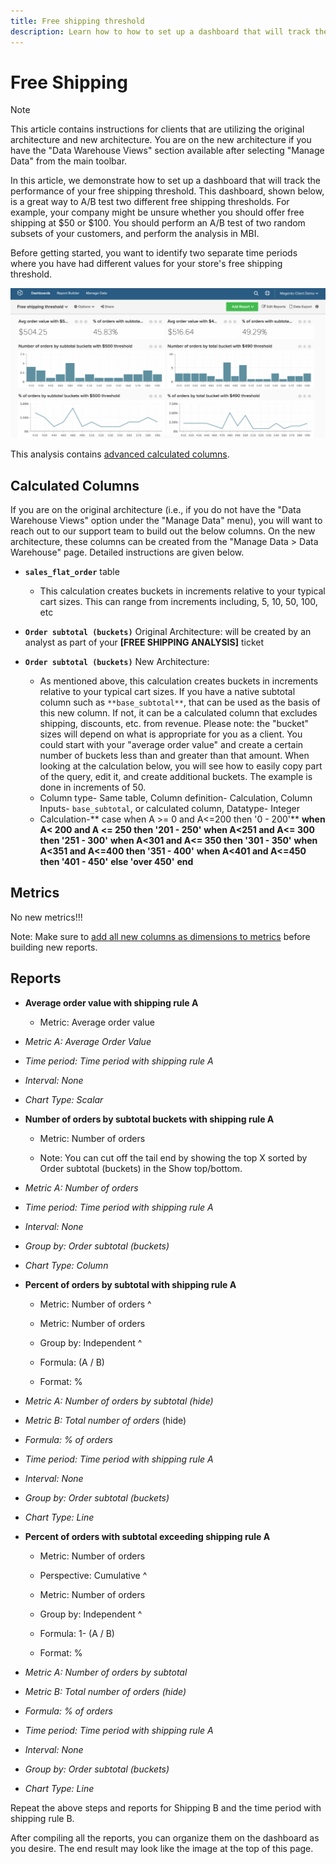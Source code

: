 ```yaml
---
title: Free shipping threshold
description: Learn how to how to set up a dashboard that will track the performance of your free shipping threshold. 
---
```

# Free Shipping

>[!NOTE]
>
>This article contains instructions for clients that are utilizing the original architecture and new architecture. You are on the new architecture if you have the "Data Warehouse Views" section available after selecting "Manage Data" from the main toolbar.

In this article, we demonstrate how to set up a dashboard that will track the performance of your free shipping threshold. This dashboard, shown below, is a great way to A/B test two different free shipping thresholds. For example, your company might be unsure whether you should offer free shipping at $50 or $100. You should perform an A/B test of two random subsets of your customers, and perform the analysis in MBI.

Before getting started, you want to identify two separate time periods where you have had different values for your store's free shipping threshold.

![](../../assets/free_shipping_threshold.png)

This analysis contains [advanced calculated columns](../data-warehouse-mgr/adv-calc-columns.md).

## Calculated Columns

If you are on the original architecture (i.e., if you do not have the "Data Warehouse Views" option under the "Manage Data" menu), you will want to reach out to our support team to build out the below columns. On the new architecture, these columns can be created from the "Manage Data > Data Warehouse" page. Detailed instructions are given below.

* **`sales_flat_order`** table
  * This calculation creates buckets in increments relative to your typical cart sizes. This can range from increments including, 5, 10, 50, 100, etc

* **`Order subtotal (buckets)`** Original Architecture: will be created by an analyst as part of your **[FREE SHIPPING ANALYSIS]** ticket
* **`Order subtotal (buckets)`** New Architecture:
  * As mentioned above, this calculation creates buckets in increments relative to your typical cart sizes. If you have a native subtotal column such as `**base_subtotal**`, that can be used as the basis of this new column. If not, it can be a calculated column that excludes shipping, discounts, etc. from revenue. Please note: the "bucket" sizes will depend on what is appropriate for you as a client. You could start with your "average order value" and create a certain number of buckets less than and greater than that amount. When looking at the calculation below, you will see how to easily copy part of the query, edit it, and create additional buckets. The example is done in increments of 50.
  * Column type- Same table, Column definition- Calculation, Column Inputs- `base_subtotal`, or calculated column, Datatype- Integer
  * Calculation-** case when A >= 0 and A<=200 then '0 - 200'**
    **when A< 200 and A <= 250 then '201 - 250'**
    **when A<251 and A<= 300 then '251 - 300'**
    **when A<301 and A<= 350 then '301 - 350'**
    **when A<351 and A<=400 then '351 - 400'**
    **when A<401 and A<=450 then '401 - 450'**
    **else 'over 450'**
    **end**


## Metrics

No new metrics!!!

Note: Make sure to [add all new columns as dimensions to metrics](../data-warehouse-mgr/manage-data-dimensions-metrics.md) before building new reports.

## Reports

* **Average order value with shipping rule A**
  * Metric: Average order value

* *Metric A: Average Order Value*
* *Time period: Time period with shipping rule A*
* *Interval: None*
* *Chart Type: Scalar*

* **Number of orders by subtotal buckets with shipping rule A**
  * Metric: Number of orders

  * Note: You can cut off the tail end by showing the top X sorted by Order subtotal (buckets) in the Show top/bottom.

* *Metric A: Number of orders*
* *Time period: Time period with shipping rule A*
* *Interval: None*
* *Group by: Order subtotal (buckets)*
* *Chart Type: Column*

* **Percent of orders by subtotal with shipping rule A**
  * Metric: Number of orders
  ^

  * Metric: Number of orders
  * Group by: Independent
  ^

  * Formula: (A / B)
  * Format: %

* *Metric A: Number of orders by subtotal (hide)*
* *Metric B: Total number of orders* (hide)
* *Formula: % of orders*
* *Time period: Time period with shipping rule A*
* *Interval: None*
* *Group by: Order subtotal (buckets)*
* *Chart Type: Line*

* **Percent of orders with subtotal exceeding shipping rule A**
  * Metric: Number of orders
  * Perspective: Cumulative
  ^

  * Metric: Number of orders
  * Group by: Independent
  ^

  * Formula: 1- (A / B)
  * Format: %

* *Metric A: Number of orders by subtotal*
* *Metric B: Total number of orders (hide)*
* *Formula: % of orders*
* *Time period: Time period with shipping rule A*
* *Interval: None*
* *Group by: Order subtotal (buckets)*
* *Chart Type: Line*


Repeat the above steps and reports for Shipping B and the time period with shipping rule B.

After compiling all the reports, you can organize them on the dashboard as you desire. The end result may look like the image at the top of this page.
